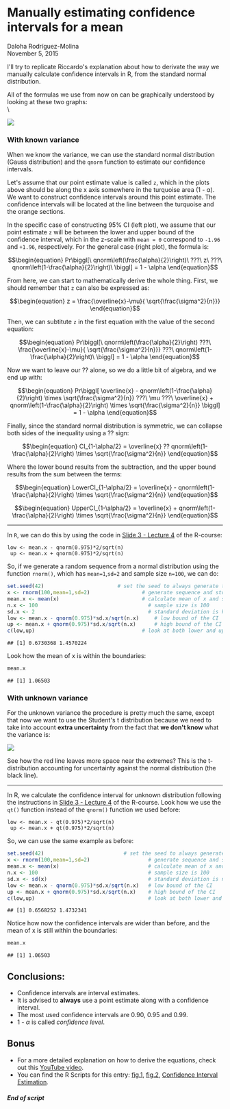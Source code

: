 # Manually estimating confidence intervals for a mean
Daloha Rodr&iacute;guez-Molina  
November 5, 2015  

I'll try to replicate Riccardo's explanation about how to derivate the way we manually calculate confidence intervals in R, from the standard normal distribution.    

All of the formulas we use from now on can be graphically understood by looking at these two graphs:   
\


![](./ConfidenceIntervalsEstimation_files/figure-html/unnamed-chunk-1-1.png) 


### With known variance
When we know the variance, we can use the standard normal distribution (Gauss distribution) and the `qnorm` function to estimate our confidence intervals.

Let's assume that our point estimate value is called `z`, which in the plots above should be along the x axis somewhere in the turquoise area (1 - &alpha;). We want to construct confidence intervals around this point estimate. The confidence intervals will be located at the line between the turquoise and the orange sections.

In the specific case of constructing 95% CI (left plot), we assume that our point estimate `z` will be between the lower and upper bound of the confidence interval, which in the z-scale with `mean = 0` correspond to `-1.96` and `+1.96`, respectively. For the general case (right plot), the formula is:

$$\begin{equation}
Pr\biggl[\ qnorm\left(\frac{\alpha}{2}\right)\  ???\  z\  
???\  qnorm\left(1-\frac{\alpha}{2}\right)\ \biggl] = 1 - \alpha
\end{equation}$$

From here, we can start to mathematically derive the whole thing. First, we should remember that `z` can also be expressed as:

$$\begin{equation}
z = \frac{\overline{x}-\mu}{
\sqrt{\frac{\sigma^2}{n}}}
\end{equation}$$

Then, we can subtitute `z` in the first equation with the value of the second equation:

$$\begin{equation}
Pr\biggl[\ qnorm\left(\frac{\alpha}{2}\right)  ???\  
\frac{\overline{x}-\mu}{
\sqrt{\frac{\sigma^2}{n}}}
???\  qnorm\left(1-\frac{\alpha}{2}\right)\ \biggl] = 1 - \alpha
\end{equation}$$


Now we want to leave our ?? alone, so we do a little bit of algebra, and we end up with:

$$\begin{equation}
Pr\biggl[
\overline{x} - qnorm\left(1-\frac{\alpha}{2}\right) 
\times \sqrt{\frac{\sigma^2}{n}}  ???\
\mu ???\  \overline{x} + qnorm\left(1-\frac{\alpha}{2}\right)
\times \sqrt{\frac{\sigma^2}{n}}
\biggl] = 1 - \alpha
\end{equation}$$

Finally, since the standard normal distribution is symmetric, we can collapse both sides of the inequality using a ?? sign:

$$\begin{equation}
CI_{1-\alpha/2} = \overline{x} ?? qnorm\left(1-\frac{\alpha}{2}\right) 
\times \sqrt{\frac{\sigma^2}{n}}
\end{equation}$$

Where the lower bound results from the subtraction, and the upper bound results from the sum between the terms:

$$\begin{equation}
LowerCI_{1-\alpha/2} = \overline{x} - qnorm\left(1-\frac{\alpha}{2}\right) 
\times \sqrt{\frac{\sigma^2}{n}}
\end{equation}$$

$$\begin{equation}
UpperCI_{1-\alpha/2} = \overline{x} + qnorm\left(1-\frac{\alpha}{2}\right) 
\times \sqrt{\frac{\sigma^2}{n}}
\end{equation}$$

---

In `R`, we can do this by using the code in [Slide 3 - Lecture 4](http://www.en.msc-epidemiologie.med.uni-muenchen.de/download/winter-term-15__6/quantitave-methods/r-course/r-course_lecture_4_ci.pdf) of the R-course:

```
low <- mean.x - qnorm(0.975)*2/sqrt(n)
 up <- mean.x + qnorm(0.975)*2/sqrt(n)
```

So, if we generate a random sequence from a normal distribution using the function `rnorm()`, which has `mean=1`,`sd=2` and sample size `n=100`, we can do:

```r
set.seed(42)                        # set the seed to always generate the same 'random' sequence
x <- rnorm(100,mean=1,sd=2)                 # generate sequence and store it in x
mean.x <- mean(x)                           # calculate mean of x and store in mean.x
n.x <- 100                                    # sample size is 100
sd.x <- 2                                     # standard deviation is known, and it is 2
low <- mean.x - qnorm(0.975)*sd.x/sqrt(n.x)     # low bound of the CI
up <- mean.x + qnorm(0.975)*sd.x/sqrt(n.x)      # high bound of the CI
c(low,up)                                   # look at both lower and upper bound of the confidence interval
```

```
## [1] 0.6730368 1.4570224
```

Look how the mean of x is within the boundaries:

```r
mean.x
```

```
## [1] 1.06503
```


### With unknown variance

For the unknown variance the procedure is pretty much the same, except that now we want to use the Student's t distribution because we need to take into account **extra uncertainty** from the fact that **we don't know** what the variance is:

![](./ConfidenceIntervalsEstimation_files/figure-html/unnamed-chunk-4-1.png) 

See how the red line leaves more space near the extremes? This is the t-distribution accounting for uncertainty against the normal distribution (the black line).

---

In R, we calculate the confidence interval for unknown distribution following the instructions in [Slide 3 - Lecture 4](http://www.en.msc-epidemiologie.med.uni-muenchen.de/download/winter-term-15__6/quantitave-methods/r-course/r-course_lecture_4_ci.pdf) of the R-course. Look how we use the `qt()` function instead of the `qnorm()` function we used before:

```
low <- mean.x - qt(0.975)*2/sqrt(n)
 up <- mean.x + qt(0.975)*2/sqrt(n)
```

So, we can use the same example as before:

```r
set.seed(42)                          # set the seed to always generate the same 'random' sequence
x <- rnorm(100,mean=1,sd=2)                   # generate sequence and store it in x
mean.x <- mean(x)                             # calculate mean of x and store in mean.x
n.x <- 100                                    # sample size is 100
sd.x <- sd(x)                                 # standard deviation is not known, so we estimate it from x
low <- mean.x - qnorm(0.975)*sd.x/sqrt(n.x)   # low bound of the CI
up <- mean.x + qnorm(0.975)*sd.x/sqrt(n.x)    # high bound of the CI
c(low,up)                                     # look at both lower and upper bound of the confidence interval
```

```
## [1] 0.6568252 1.4732341
```

Notice how now the confidence intervals are wider than before, and the mean of x is still within the boundaries:

```r
mean.x
```

```
## [1] 1.06503
```

## Conclusions:
* Confidence intervals are interval estimates.
* It is advised to **always** use a point estimate along with a confidence interval.
* The most used confidence intervals are 0.90, 0.95 and 0.99.
* 1 - $\alpha$ is called *confidence level*.

## Bonus
* For a more detailed explanation on how to derive the equations, check out this [YouTube video](https://www.youtube.com/watch?v=-iYDu8flFXQ).
* You can find the R Scripts for this entry: [fig.1](), [fig.2](), [Confidence Interval Estimation]().

##### End of script
